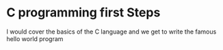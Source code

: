 # C programming first Steps

I would cover the basics of the C language and we get to write the famous hello world program
